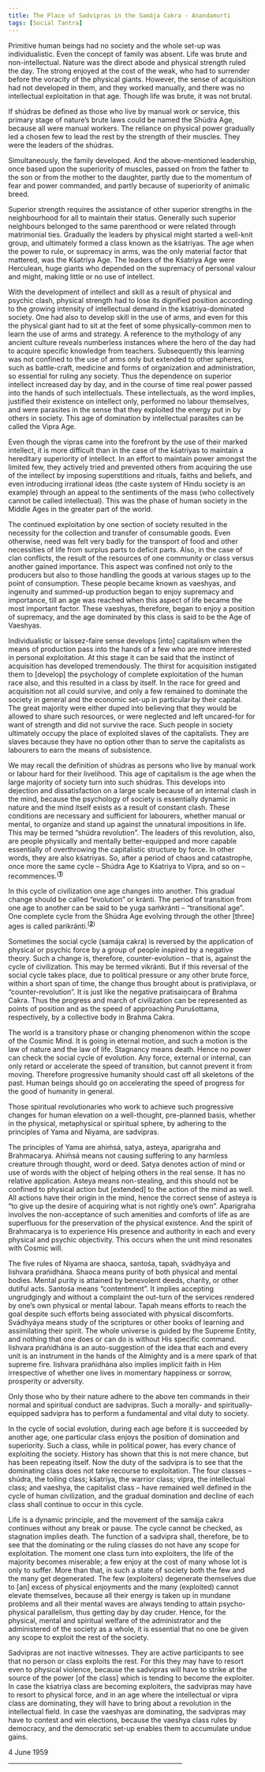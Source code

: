 ```yaml
---
title: The Place of Sadvipras in the Samája Cakra - Anandamurti
tags: [Social Tantra]
---
```


Primitive human beings had no society and the whole set-up was individualistic. Even the concept of family was absent. Life was brute and non-intellectual. Nature was the direct abode and physical strength ruled the day. The strong enjoyed at the cost of the weak, who had to surrender before the voracity of the physical giants. However, the sense of acquisition had not developed in them, and they worked manually, and there was no intellectual exploitation in that age. Though life was brute, it was not brutal.</p>
<a name="4..2"></a>
<p class="Para_Indent">If shúdras be defined as those who live by manual work or service, this primary stage of nature’s brute laws could be named the Shúdra Age, because all were manual workers. The reliance on physical power gradually led a chosen few to lead the rest by the strength of their muscles. They were the leaders of the shúdras.</p>
<a name="4..3"></a>
<p class="Para_Indent">Simultaneously, the family developed. And the above-mentioned leadership, once based upon the superiority of muscles, passed on from the father to the son or from the mother to the daughter, partly due to the momentum of fear and power commanded, and partly because of superiority of animalic breed.</p>
<a name="4..4"></a>
<p class="Para_Indent">Superior strength requires the assistance of other superior strengths in the neighbourhood for all to maintain their status. Generally such superior neighbours belonged to the same parenthood or were related through matrimonial ties. Gradually the leaders by physical might started a well-knit group, and ultimately formed a class known as the kśatriyas. The age when the power to rule, or supremacy in arms, was the only material factor that mattered, was the Kśatriya Age. The leaders of the Kśatriya Age were Herculean, huge giants who depended on the supremacy of personal valour and might, making little or no use of intellect.</p>
<a name="4..5"></a>
<p class="Para_Indent">With the development of intellect and skill as a result of physical and psychic clash, physical strength had to lose its dignified position according to the growing intensity of intellectual demand in the kśatriya-dominated society. One had also to develop skill in the use of arms, and even for this the physical giant had to sit at the feet of some physically-common men to learn the use of arms and strategy. A reference to the mythology of any ancient culture reveals numberless instances where the hero of the day had to acquire specific knowledge from teachers. Subsequently this learning was not confined to the use of arms only but extended to other spheres, such as battle-craft, medicine and forms of organization and administration, so essential for ruling any society. Thus the dependence on superior intellect increased day by day, and in the course of time real power passed into the hands of such intellectuals. These intellectuals, as the word implies, justified their existence on intellect only, performed no labour themselves, and were parasites in the sense that they exploited the energy put in by others in society. This age of domination by intellectual parasites can be called the Vipra Age.</p>
<a name="4..6"></a>
<p class="Para_Indent">Even though the vipras came into the forefront by the use of their marked intellect, it is more difficult than in the case of the kśatriyas to maintain a hereditary superiority of intellect. In an effort to maintain power amongst the limited few, they actively tried and prevented others from acquiring the use of the intellect by imposing superstitions and rituals, faiths and beliefs, and even introducing irrational ideas (the caste system of Hindu society is an example) through an appeal to the sentiments of the mass (who collectively cannot be called intellectual). This was the phase of human society in the Middle Ages in the greater part of the world.</p>
<a name="4..7"></a>
<p class="Para_Indent">The continued exploitation by one section of society resulted in the necessity for the collection and transfer of consumable goods. Even otherwise, need was felt very badly for the transport of food and other necessities of life from surplus parts to deficit parts. Also, in the case of clan conflicts, the result of the resources of one community or class versus another gained importance. This aspect was confined not only to the producers but also to those handling the goods at various stages up to the point of consumption. These people became known as vaeshyas, and ingenuity and summed-up production began to enjoy supremacy and importance, till an age was reached when this aspect of life became the most important factor. These vaeshyas, therefore, began to enjoy a position of supremacy, and the age dominated by this class is said to be the Age of Vaeshyas.</p>
<a name="4..8"></a>
<p class="Para_Indent">Individualistic or laissez-faire sense develops [into] capitalism when the means of production pass into the hands of a few who are more interested in personal exploitation. At this stage it can be said that the instinct of acquisition has developed tremendously. The thirst for acquisition instigated them to [develop] the psychology of complete exploitation of the human race also, and this resulted in a class by itself. In the race for greed and acquisition not all could survive, and only a few remained to dominate the society in general and the economic set-up in particular by their capital. The great majority were either duped into believing that they would be allowed to share such resources, or were neglected and left uncared-for for want of strength and did not survive the race. Such people in society ultimately occupy the place of exploited slaves of the capitalists. They are slaves because they have no option other than to serve the capitalists as labourers to earn the means of subsistence.</p>
<a name="4..9"></a>
<p class="Para_Indent">We may recall the definition of shúdras as persons who live by manual work or labour hard for their livelihood. This age of capitalism is the age when the large majority of society turn into such shúdras. This develops into dejection and dissatisfaction on a large scale because of an internal clash in the mind, because the psychology of society is essentially dynamic in nature and the mind itself exists as a result of constant clash. These conditions are necessary and sufficient for labourers, whether manual or mental, to organize and stand up against the unnatural impositions in life. This may be termed “shúdra revolution”. The leaders of this revolution, also, are people physically and mentally better-equipped and more capable essentially of overthrowing the capitalistic structure by force. In other words, they are also kśatriyas. So, after a period of chaos and catastrophe, once more the same cycle – Shúdra Age to Kśatriya to Vipra, and so on – recommences.<a name="Ref.4.fn1"></a><sup>(<b><a href="file:///home/v/a.m.books/Books/Prout_in_a_Nutshell_03.html#4.fn1">1</a></b>)</sup></p>
<a name="4..10"></a>
<p class="Para_Indent">In this cycle of civilization one age changes into another. This gradual change should be called “evolution” or kránti. The period of transition from one age to another can be said to be yuga saḿkránti – “transitional age”. One complete cycle from the Shúdra Age evolving through the other [three] ages is called parikránti.<a name="Ref.4.fn2"></a><sup>(<b><a href="file:///home/v/a.m.books/Books/Prout_in_a_Nutshell_03.html#4.fn2">2</a></b>)</sup></p>
<a name="4..11"></a>
<p class="Para_Indent">Sometimes the social cycle (samája cakra) is reversed by the application of physical or psychic force by a group of people inspired by a negative theory. Such a change is, therefore, counter-evolution – that is, against the cycle of civilization. This may be termed vikránti. But if this reversal of the social cycle takes place, due to political pressure or any other brute force, within a short span of time, the change thus brought about is prativiplava, or “counter-revolution”. It is just like the negative pratisaiṋcara of Brahma Cakra. Thus the progress and march of civilization can be represented as points of position and as the speed of approaching Puruśottama, respectively, by a collective body in Brahma Cakra.</p>
<a name="4..12"></a>
<p class="Para_Indent">The world is a transitory phase or changing phenomenon within the scope of the Cosmic Mind. It is going in eternal motion, and such a motion is the law of nature and the law of life. Stagnancy means death. Hence no power can check the social cycle of evolution. Any force, external or internal, can only retard or accelerate the speed of transition, but cannot prevent it from moving. Therefore progressive humanity should cast off all skeletons of the past. Human beings should go on accelerating the speed of progress for the good of humanity in general.</p>
<a name="4..13"></a>
<p class="Para_Indent">Those spiritual revolutionaries who work to achieve such progressive changes for human elevation on a well-thought, pre-planned basis, whether in the physical, metaphysical or spiritual sphere, by adhering to the principles of Yama and Niyama, are sadvipras.</p>
<a name="4..14"></a>
<p class="Para_Indent">The principles of Yama are ahiḿsá, satya, asteya, aparigraha and Brahmacarya. Ahiḿsá means not causing suffering to any harmless creature through thought, word or deed. Satya denotes action of mind or use of words with the object of helping others in the real sense. It has no relative application. Asteya means non-stealing, and this should not be confined to physical action but [extended] to the action of the mind as well. All actions have their origin in the mind, hence the correct sense of asteya is “to give up the desire of acquiring what is not rightly one’s own”. Aparigraha involves the non-acceptance of such amenities and comforts of life as are superfluous for the preservation of the physical existence. And the spirit of Brahmacarya is to experience His presence and authority in each and every physical and psychic objectivity. This occurs when the unit mind resonates with Cosmic will.</p>
<a name="4..15"></a>
<p class="Para_Indent">The five rules of Niyama are shaoca, santośa, tapah, svádhyáya and Iishvara prańidhána. Shaoca means purity of both physical and mental bodies. Mental purity is attained by benevolent deeds, charity, or other dutiful acts. Santośa means “contentment”. It implies accepting ungrudgingly and without a complaint the out-turn of the services rendered by one’s own physical or mental labour. Tapah means efforts to reach the goal despite such efforts being associated with physical discomforts. Svádhyáya means study of the scriptures or other books of learning and assimilating their spirit. The whole universe is guided by the Supreme Entity, and nothing that one does or can do is without His specific command. Iishvara prańidhána is an auto-suggestion of the idea that each and every unit is an instrument in the hands of the Almighty and is a mere spark of that supreme fire. Iishvara prańidhána also implies implicit faith in Him irrespective of whether one lives in momentary happiness or sorrow, prosperity or adversity.</p>
<a name="4..16"></a>
<p class="Para_Indent">Only those who by their nature adhere to the above ten commands in their normal and spiritual conduct are sadvipras. Such a morally- and spiritually-equipped sadvipra has to perform a fundamental and vital duty to society.</p>
<a name="4..17"></a>
<p class="Para_Indent">In the cycle of social evolution, during each age before it is succeeded by another age, one particular class enjoys the position of domination and superiority. Such a class, while in political power, has every chance of exploiting the society. History has shown that this is not mere chance, but has been repeating itself. Now the duty of the sadvipra is to see that the dominating class does not take recourse to exploitation. The four classes – shúdra, the toiling class; kśatriya, the warrior class; vipra, the intellectual class; and vaeshya, the capitalist class – have remained well defined in the cycle of human civilization, and the gradual domination and decline of each class shall continue to occur in this cycle.</p>
<a name="4..18"></a>
<p class="Para_Indent">Life is a dynamic principle, and the movement of the samája cakra continues without any break or pause. The cycle cannot be checked, as stagnation implies death. The function of a sadvipra shall, therefore, be to see that the dominating or the ruling classes do not have any scope for exploitation. The moment one class turn into exploiters, the life of the majority becomes miserable; a few enjoy at the cost of many whose lot is only to suffer. More than that, in such a state of society both the few and the many get degenerated. The few (exploiters) degenerate themselves due to [an] excess of physical enjoyments and the many (exploited) cannot elevate themselves, because all their energy is taken up in mundane problems and all their mental waves are always tending to attain psycho-physical parallelism, thus getting day by day cruder. Hence, for the physical, mental and spiritual welfare of the administrator and the administered of the society as a whole, it is essential that no one be given any scope to exploit the rest of the society.</p>
<a name="4..19"></a>
<p class="Para_Indent">Sadvipras are not inactive witnesses. They are active participants to see that no person or class exploits the rest. For this they may have to resort even to physical violence, because the sadvipras will have to strike at the source of the power [of the class] which is tending to become the exploiter. In case the kśatriya class are becoming exploiters, the sadvipras may have to resort to physical force, and in an age where the intellectual or vipra class are dominating, they will have to bring about a revolution in the intellectual field. In case the vaeshyas are dominating, the sadvipras may have to contest and win elections, because the vaeshya class rules by democracy, and the democratic set-up enables them to accumulate undue gains.</p>

<div class="book_chapter_info_bottom"></div>
<div class="discourse_info">4 June 1959</div>

<hr align="left" size="1" width="70%" />
